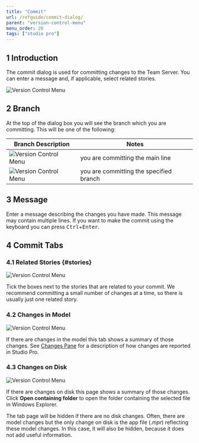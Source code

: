 ```yaml
---
title: "Commit"
url: /refguide/commit-dialog/
parent: "version-control-menu"
menu_order: 20
tags: ["studio pro"]
---
```


## 1 Introduction

The commit dialog is used for committing changes to the Team Server. You can enter a message and, if applicable, select related stories.

![Version Control Menu](/attachments/refguide/modeling/menus/version-control-menu/commit-dialog/commit-dialog-stories.png)

## 2 Branch

At the top of the dialog box you will see the branch which you are committing. This will be one of the following:

| Branch Description | Notes |
| --- | --- |
| ![Version Control Menu](/attachments/refguide/modeling/menus/version-control-menu/commit-dialog/commit-main.png) |  you are committing the main line |
| ![Version Control Menu](/attachments/refguide/modeling/menus/version-control-menu/commit-dialog/commit-branch.png) |  you are committing the specified branch |

## 3 Message

Enter a message describing the changes you have made. This message may contain multiple lines. If you want to make the commit using the keyboard you can press <kbd>Ctrl</kbd>+<kbd>Enter</kbd>.

## 4 Commit Tabs

### 4.1 Related Stories {#stories}

![Version Control Menu](/attachments/refguide/modeling/menus/version-control-menu/commit-dialog/commit-dialog-stories.png)

Tick the boxes next to the stories that are related to your commit. We recommend committing a small number of changes at a time, so there is usually just one related story.

### 4.2 Changes in Model

![Version Control Menu](/attachments/refguide/modeling/menus/version-control-menu/commit-dialog/commit-dialog-model-changes.png)

If there are changes in the model this tab shows a summary of those changes. See [Changes Pane](/refguide/changes-pane/) for a description of how changes are reported in Studio Pro.

### 4.3 Changes on Disk

![Version Control Menu](/attachments/refguide/modeling/menus/version-control-menu/commit-dialog/commit-dialog-disk-changes.png)

If there are changes on disk this page shows a summary of those changes. Click **Open containing folder** to open the folder containing the selected file in Windows Explorer.

The tab page will be hidden if there are no disk changes. Often, there are model changes but the only change on disk is the app file (*.mpr*) reflecting these model changes. In this case, it will also be hidden, because it does not add useful information.
